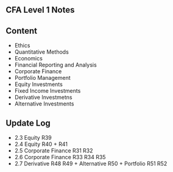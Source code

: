 ## CFA Level 1 Notes

## Content
* Ethics
* Quantitative Methods
* Economics
* Financial Reporting and Analysis
* Corporate Finance
* Portfolio Management
* Equity Investments
* Fixed Income Investments
* Derivative Investmetns
* Alternative Investments

## Update Log
* 2.3 Equity R39
* 2.4 Equity R40 + R41
* 2.5 Corporate Finance R31 R32
* 2.6 Corporate Finance R33 R34 R35
* 2.7 Derivative R48 R49 + Alternative R50 + Portfolio R51 R52
